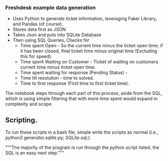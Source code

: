 ### Freshdesk example data generation

- Uses Python to generate ticket information, leveraging Faker Library, and Pandas (of course).
- Stores data first as JSON
- Takes Json and puts into SQLite Database
- Then using SQL Queries, Checks for 
    - Time spent Open - So the current time minus the ticket open time; if it has been closed, final ticket time minus original time (Excluding this for speed).
    - Time spent Waiting on Customer - Ticket of waiting on customers current time minus ticket open time.
    - Time spent waiting for response (Pending Status) -
    - Time till resolution - time to solved.
    - Time to first response (First time to first ticket time).

The notebook steps through each part of this process, aside from the SQL, which is using simple filtering that with more time spent would expand in complexity and scope.

## Scripting.
To run these scripts in a bash file, simple write the scripts as normal (i.e., python3 generator.sqlite.py; SQLite.sql;).
 
 """The majority of the program is run through the python script listed, the SQL is an easy next step."""